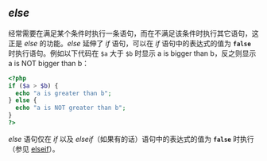 *else*
------

经常需要在满足某个条件时执行一条语句，而在不满足该条件时执行其它语句，这正是
*else* 的功能。*else* 延伸了 *if* 语句，可以在 *if* 语句中的表达式的值为
**`false`** 时执行语句。例如以下代码在 `$a` 大于 `$b` 时显示 <span
class="computeroutput">a is bigger than b</span>，反之则显示 <span
class="computeroutput">a is NOT bigger than b</span>：

``` php
<?php
if ($a > $b) {
  echo "a is greater than b";
} else {
  echo "a is NOT greater than b";
}
?>
```

*else* 语句仅在 *if* 以及 *elseif*（如果有的话）语句中的表达式的值为
**`false`** 时执行（参见
<a href="/control-structures/elseif.html" class="link">elseif</a>）。
